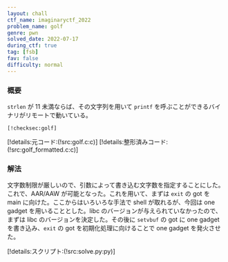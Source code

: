 ```yaml
---
layout: chall
ctf_name: imaginaryctf_2022
problem_name: golf
genre: pwn
solved_date: 2022-07-17
during_ctf: true
tag: [fsb]
fav: false
difficulty: normal
---
```


### 概要

`strlen` が 11 未満ならば、その文字列を用いて `printf` を呼ぶことができるバイナリがリモートで動いている。

```
[!checksec:golf]
```

[!details:元コード:(!src:golf.c:c)]
[!details:整形済みコード:(!src:golf_formatted.c:c)]

### 解法
文字数制限が厳しいので、引数によって書き込む文字数を指定することにした。これで、AAR/AAW が可能となった。これを用いて、まずは `exit` の got を main に向けた。ここからはいろいろな手法で shell が取れるが、今回は one gadget を用いることとした。libc のバージョンが与えられていなかったので、まずは libc のバージョンを決定した。その後に `setvbuf` の got に one gadget を書き込み、`exit` の got を初期化処理に向けることで one gadget を発火させた。

[!details:スクリプト:(!src:solve.py:py)]
